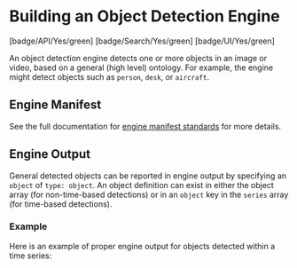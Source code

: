 # Building an Object Detection Engine

[badge/API/Yes/green]
[badge/Search/Yes/green]
[badge/UI/Yes/green]

An object detection engine detects one or more objects in an image or video, based on a general (high level) ontology.
For example, the engine might detect objects such as `person`, `desk`, or `aircraft`.

## Engine Manifest

<!-- TODO
Here is a minimal example `manifest.json` that could apply to an object detection engine:
-->

<!--TODO: Define [](manifest.example.json ':include :type=code json')-->

See the full documentation for [engine manifest standards](/developer/engines/standards/engine-manifest/) for more details.

<!-- ## Engine Input -->

<!-- TODO -->

## Engine Output

General detected objects can be reported in engine output by specifying an `object` of `type: object`.
An object definition can exist in either the object array (for non-time-based detections)
or in an `object` key in the `series` array (for time-based detections).

### Example

Here is an example of proper engine output for objects detected within a time series:

[](vtn-standard-series.example.json ':include :type=code json')

<!-- TODO: Add an example for objects outside a time series -->

